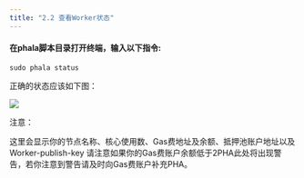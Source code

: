```yaml
---
title: "2.2 查看Worker状态"
---
```


#### 在phala脚本目录打开终端，输入以下指令:

```shell
sudo phala status
```

正确的状态应该如下图：

![](/images/docs/khala-mining/2-3-1-cn.png)

注意：

这里会显示你的节点名称、核心使用数、Gas费地址及余额、抵押池账户地址以及Worker-publish-key
请注意如果你的Gas费账户余额低于2PHA此处将出现警告，若你注意到警告请及时向Gas费账户补充PHA。

